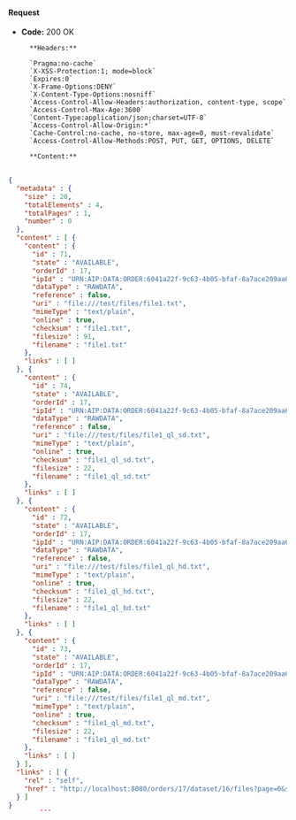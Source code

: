 #### Request

* **Code:** 200 OK

        **Headers:**

        `Pragma:no-cache`
        `X-XSS-Protection:1; mode=block`
        `Expires:0`
        `X-Frame-Options:DENY`
        `X-Content-Type-Options:nosniff`
        `Access-Control-Allow-Headers:authorization, content-type, scope`
        `Access-Control-Max-Age:3600`
        `Content-Type:application/json;charset=UTF-8`
        `Access-Control-Allow-Origin:*`
        `Cache-Control:no-cache, no-store, max-age=0, must-revalidate`
        `Access-Control-Allow-Methods:POST, PUT, GET, OPTIONS, DELETE`

        **Content:**

```json
    
{
  "metadata" : {
    "size" : 20,
    "totalElements" : 4,
    "totalPages" : 1,
    "number" : 0
  },
  "content" : [ {
    "content" : {
      "id" : 71,
      "state" : "AVAILABLE",
      "orderId" : 17,
      "ipId" : "URN:AIP:DATA:ORDER:6041a22f-9c63-4b05-bfaf-8a7ace209aa6:V1",
      "dataType" : "RAWDATA",
      "reference" : false,
      "uri" : "file:///test/files/file1.txt",
      "mimeType" : "text/plain",
      "online" : true,
      "checksum" : "file1.txt",
      "filesize" : 91,
      "filename" : "file1.txt"
    },
    "links" : [ ]
  }, {
    "content" : {
      "id" : 74,
      "state" : "AVAILABLE",
      "orderId" : 17,
      "ipId" : "URN:AIP:DATA:ORDER:6041a22f-9c63-4b05-bfaf-8a7ace209aa6:V1",
      "dataType" : "RAWDATA",
      "reference" : false,
      "uri" : "file:///test/files/file1_ql_sd.txt",
      "mimeType" : "text/plain",
      "online" : true,
      "checksum" : "file1_ql_sd.txt",
      "filesize" : 22,
      "filename" : "file1_ql_sd.txt"
    },
    "links" : [ ]
  }, {
    "content" : {
      "id" : 72,
      "state" : "AVAILABLE",
      "orderId" : 17,
      "ipId" : "URN:AIP:DATA:ORDER:6041a22f-9c63-4b05-bfaf-8a7ace209aa6:V1",
      "dataType" : "RAWDATA",
      "reference" : false,
      "uri" : "file:///test/files/file1_ql_hd.txt",
      "mimeType" : "text/plain",
      "online" : true,
      "checksum" : "file1_ql_hd.txt",
      "filesize" : 22,
      "filename" : "file1_ql_hd.txt"
    },
    "links" : [ ]
  }, {
    "content" : {
      "id" : 73,
      "state" : "AVAILABLE",
      "orderId" : 17,
      "ipId" : "URN:AIP:DATA:ORDER:6041a22f-9c63-4b05-bfaf-8a7ace209aa6:V1",
      "dataType" : "RAWDATA",
      "reference" : false,
      "uri" : "file:///test/files/file1_ql_md.txt",
      "mimeType" : "text/plain",
      "online" : true,
      "checksum" : "file1_ql_md.txt",
      "filesize" : 22,
      "filename" : "file1_ql_md.txt"
    },
    "links" : [ ]
  } ],
  "links" : [ {
    "rel" : "self",
    "href" : "http://localhost:8080/orders/17/dataset/16/files?page=0&size=20"
  } ]
}
        ```
